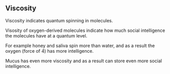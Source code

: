 ## Viscosity

Viscosity indicates quantum spinning in molecules.

Visosity of oxygen-derived molecules indicate how much social intelligence the molecules have at a quantum level.

For example honey and saliva spin more than water, and as a result the oxygen (force of 4) has more intelligence.

Mucus has even more viscosity and as a result can store even more social intelligence.
